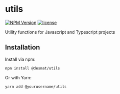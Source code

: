 # utils

[![NPM Version](https://img.shields.io/npm/v/%40desmat%2Futils?link=https%3A%2F%2Fwww.npmjs.com%2Fpackage%2F%40desmat%2Futils)](https://www.npmjs.com/package/@desmat/utils)
[![license](https://img.shields.io/npm/l/@desmat/utils?link=LICENSE)](LICENSE)

Utility functions for Javascript and Typescript projects


## Installation

Install via npm:

```bash
npm install @desmat/utils
```

Or with Yarn:

```bash
yarn add @yourusername/utils
```